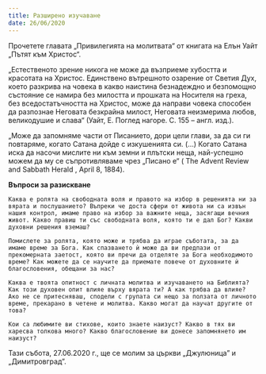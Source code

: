 ```yaml
---
title: Разширено изучаване
date: 26/06/2020
---
```


Прочетете главата „Привилегията на молитвата“ от книгата на Елън Уайт „Пътят към Христос“.

„Естественото зрение никога не може да възприеме хубостта и красотата на Христос. Единствено вътрешното озарение от Светия Дух, което разкрива на човека в какво наистина безнадеждно и безпомощно състояние се намира без милостта и прошката на Носителя на греха, без вседостатъчността на Христос, може да направи човека способен да разпознае Неговата безкрайна милост, Неговата неизмерима любов, великодушие и слава“ (Уайт, Е. Поглед нагоре. С. 155 – англ. изд.).

„Може да запомняме части от Писанието, дори цели глави, за да си ги повтаряме, когато Сатана дойде с изкушенията си. (…) Когато Сатана иска да насочи мислите ни към земни и плътски неща, най-успешно можем да му се съпротивляваме чрез „Писано е“ ( The Advent Review and Sabbath Herald , April 8, 1884).

**Въпроси за разискване**

`Каква е ролята на свободната воля и правото на избор в решенията ни за вярата и послушанието? Въпреки че доста сфери от живота ни са извън нашия контрол, имаме право на избор за важните неща, засягащи вечния живот. Какво правиш ти със свободната воля, която ти е дал Бог? Какви духовни решения вземаш?`

`Помислете за ролята, която може и трябва да играе съботата, за да имаме време за Бога. Как спазването ѝ може да ви предпази от прекомерната заетост, която ви пречи да отделяте за Бога необходимото време? Как можете да се научите да приемате повече от духовните ѝ благословения, обещани за нас?`

`Каква е твоята опитност с личната молитва и изучаването на Библията? Как този духовен опит влияе върху вярата ти? А как трябва да влияе? Ако не се притесняваш, сподели с групата си нещо за ползата от личното време, прекарано в четене и молитва. Какво могат да научат другите от това?`

`Кои са любимите ви стихове, които знаете наизуст? Какво в тях ви харесва толкова много? Какво благословение ви донесе запомнянето им наизуст?`

Тази събота, 27.06.2020 г., ще се молим за църкви „Джулюница” и „Димитровград”.